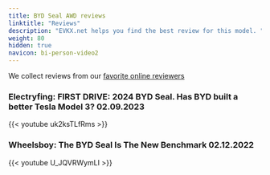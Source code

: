 ```yaml
---
title: BYD Seal AWD reviews
linktitle: "Reviews"
description: "EVKX.net helps you find the best review for this model. "
weight: 80
hidden: true
navicon: bi-person-video2
---
```

We collect reviews from our [favorite online reviewers](/guides/evreviewers/)

### Electryfing: FIRST DRIVE: 2024 BYD Seal. Has BYD built a better Tesla Model 3? 02.09.2023

{{< youtube uk2ksTLfRms >}}

### Wheelsboy: The BYD Seal Is The New Benchmark 02.12.2022

{{< youtube U_JQVRWymLI >}}


